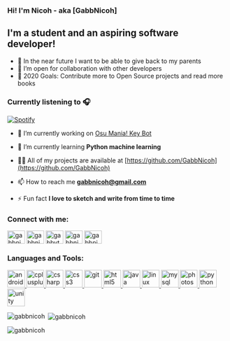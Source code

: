 ### Hi! I'm Nicoh - aka [GabbNicoh]

## I'm a student and an aspiring software developer!
- 🔭 In the near future I want to be able to give back to my parents
- 👯 I’m open for collaboration with other developers
- 🥅 2020 Goals: Contribute more to Open Source projects and read more books

### Currently listening to 🎧

[![Spotify](https://gabbnicoh-playing.vercel.app/api/spotify)](https://open.spotify.com/user/gabbnicoh07)


- 🔭 I’m currently working on [Osu Mania! Key Bot](https://github.com/GabbNicoh/Osu-Machine)

- 🌱 I’m currently learning **Python machine learning**

- 👨‍💻 All of my projects are available at [https://github.com/GabbNicoh](https://github.com/GabbNicoh)

- 📫 How to reach me **gabbnicoh@gmail.com**

- ⚡ Fun fact **I love to sketch and write from time to time**

<h3 align="left">Connect with me:</h3>
<p align="left">
<a href="https://twitter.com/gabbnicoh" target="blank"><img align="center" src="https://cdn.jsdelivr.net/npm/simple-icons@3.0.1/icons/twitter.svg" alt="gabbnicoh" height="30" width="40" /></a>
<a href="https://stackoverflow.com/users/gabbnicoh" target="blank"><img align="center" src="https://cdn.jsdelivr.net/npm/simple-icons@3.0.1/icons/stackoverflow.svg" alt="gabbnicoh" height="30" width="40" /></a>
<a href="https://fb.com/gabbythenicoh" target="blank"><img align="center" src="https://cdn.jsdelivr.net/npm/simple-icons@3.0.1/icons/facebook.svg" alt="gabbythenicoh" height="30" width="40" /></a>
<a href="https://instagram.com/gabbnicoh" target="blank"><img align="center" src="https://cdn.jsdelivr.net/npm/simple-icons@3.0.1/icons/instagram.svg" alt="gabbnicoh" height="30" width="40" /></a>
<a href="https://www.youtube.com/c/gabbnicoh" target="blank"><img align="center" src="https://cdn.jsdelivr.net/npm/simple-icons@3.0.1/icons/youtube.svg" alt="gabbnicoh" height="30" width="40" /></a>
</p>

<h3 align="left">Languages and Tools:</h3>
<p align="left"> <a href="https://developer.android.com" target="_blank"> <img src="https://devicons.github.io/devicon/devicon.git/icons/android/android-original-wordmark.svg" alt="android" width="40" height="40"/> </a> <a href="https://www.w3schools.com/cpp/" target="_blank"> <img src="https://devicons.github.io/devicon/devicon.git/icons/cplusplus/cplusplus-original.svg" alt="cplusplus" width="40" height="40"/> </a> <a href="https://www.w3schools.com/cs/" target="_blank"> <img src="https://devicons.github.io/devicon/devicon.git/icons/csharp/csharp-original.svg" alt="csharp" width="40" height="40"/> </a> <a href="https://www.w3schools.com/css/" target="_blank"> <img src="https://devicons.github.io/devicon/devicon.git/icons/css3/css3-original-wordmark.svg" alt="css3" width="40" height="40"/> </a> <a href="https://git-scm.com/" target="_blank"> <img src="https://www.vectorlogo.zone/logos/git-scm/git-scm-icon.svg" alt="git" width="40" height="40"/> </a> <a href="https://www.w3.org/html/" target="_blank"> <img src="https://devicons.github.io/devicon/devicon.git/icons/html5/html5-original-wordmark.svg" alt="html5" width="40" height="40"/> </a> <a href="https://www.java.com" target="_blank"> <img src="https://devicons.github.io/devicon/devicon.git/icons/java/java-original-wordmark.svg" alt="java" width="40" height="40"/> </a> <a href="https://www.linux.org/" target="_blank"> <img src="https://devicons.github.io/devicon/devicon.git/icons/linux/linux-original.svg" alt="linux" width="40" height="40"/> </a> <a href="https://www.mysql.com/" target="_blank"> <img src="https://devicons.github.io/devicon/devicon.git/icons/mysql/mysql-original-wordmark.svg" alt="mysql" width="40" height="40"/> </a> <a href="https://www.photoshop.com/en" target="_blank"> <img src="https://devicons.github.io/devicon/devicon.git/icons/photoshop/photoshop-plain.svg" alt="photoshop" width="40" height="40"/> </a> <a href="https://www.python.org" target="_blank"> <img src="https://devicons.github.io/devicon/devicon.git/icons/python/python-original.svg" alt="python" width="40" height="40"/> </a> <a href="https://unity.com/" target="_blank"> <img src="https://www.vectorlogo.zone/logos/unity3d/unity3d-icon.svg" alt="unity" width="40" height="40"/> </a> </p>

<p><img align="left" src="https://github-readme-stats.vercel.app/api/top-langs?username=gabbnicoh&show_icons=true&locale=en&layout=compact" alt="gabbnicoh" /></p>

<p>&nbsp;<img align="center" src="https://github-readme-stats.vercel.app/api?username=gabbnicoh&show_icons=true&locale=en" alt="gabbnicoh" /></p>

<p><img align="center" src="https://github-readme-streak-stats.herokuapp.com/?user=gabbnicoh&" alt="gabbnicoh" /></p>
